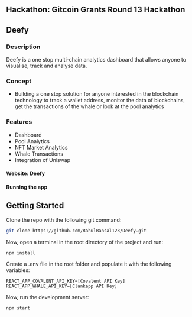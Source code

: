 ## Hackathon: Gitcoin Grants Round 13 Hackathon
 
## Deefy

### Description
Deefy is a one stop multi-chain analytics dashboard that allows anyone to visualise, track and analyse data.

### Concept
* Building a one stop solution for anyone interested in the blockchain technology to track a wallet address, monitor the data of blockchains, get the transactions of the whale or look at the pool analytics

### Features 
* Dashboard
* Pool Analytics
* NFT Market Analytics
* Whale Transactions
* Integration of  Uniswap 


#### Website: [Deefy]()

#### Running the app

## Getting Started

Clone the repo with the following git command:

```bash
git clone https://github.com/RahulBansal123/Deefy.git
```

Now, open a terminal in the root directory of the project and run:

```bash
npm install
```


Create a .env file in the root folder and populate it with the following variables:

```
REACT_APP_COVALENT_API_KEY=[Covalent API Key]
REACT_APP_WHALE_API_KEY=[Clankapp API Key]

```
Now, run the development server:

```bash
npm start
```
